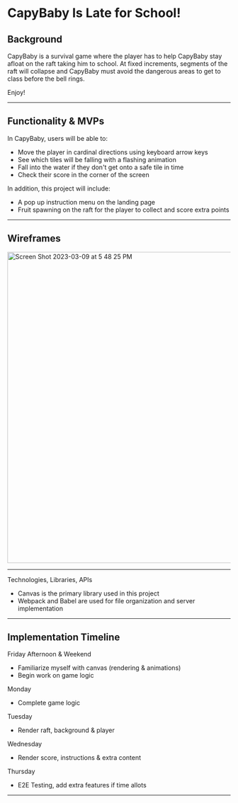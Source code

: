 # CapyBaby Is Late for School!

## Background

CapyBaby is a survival game where the player has to help CapyBaby stay afloat on the raft taking him to school. At fixed increments, segments of the raft will collapse and CapyBaby must avoid the dangerous areas to get to class before the bell rings.

Enjoy!

***
## Functionality & MVPs

In CapyBaby, users will be able to:

 - Move the player in cardinal directions using keyboard arrow keys
 - See which tiles will be falling with a flashing animation
 - Fall into the water if they don't get onto a safe tile in time
 - Check their score in the corner of the screen

In addition, this project will include:

 - A pop up instruction menu on the landing page
 - Fruit spawning on the raft for the player to collect and score extra points

***
## Wireframes

<img width="703" alt="Screen Shot 2023-03-09 at 5 48 25 PM" src="https://user-images.githubusercontent.com/111205278/224177821-93054ceb-af7d-426d-86a4-bfa10a77acde.png">


***
Technologies, Libraries, APIs
 - Canvas is the primary library used in this project
 - Webpack and Babel are used for file organization and server implementation

***
## Implementation Timeline

Friday Afternoon & Weekend
 - Familiarize myself with canvas (rendering & animations)
 - Begin work on game logic

Monday
 - Complete game logic

Tuesday
 - Render raft, background & player

Wednesday
 - Render score, instructions & extra content

Thursday
 - E2E Testing, add extra features if time allots

***
